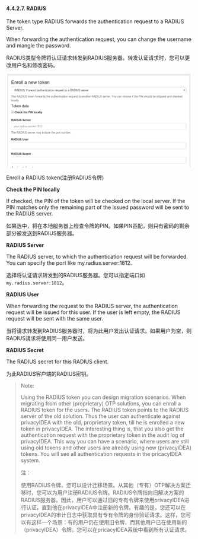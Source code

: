 #### 4.4.2.7. RADIUS

The token type RADIUS forwards the authentication request to a RADIUS Server.

When forwarding the authentication request, you can change the username and mangle the password.

RADIUS类型令牌将认证请求转发到RADIUS服务器。转发认证请求时，您可以更改用户名和修改密码。

![enroll_radius](../Contents/enroll_radius.png)

Enroll a RADIUS token(注册RADIUS令牌)

**Check the PIN locally**

If checked, the PIN of the token will be checked on the local server. If the PIN matches only the remaining part of the issued password will be sent to the RADIUS server.

如果选中，将在本地服务器上检查令牌的PIN。如果PIN匹配，则只有密码的剩余部分被发送到RADIUS服务器。

**RADIUS Server**

The RADIUS server, to which the authentication request will be forwarded. You can specify the port like my.radius.server:1812.

选择将认证请求转发到的RADIUS服务器。您可以指定端口如`my.radius.server:1812`。

**RADIUS User**

When forwarding the request to the RADIUS server, the authentication request will be issued for this user. If the user is left empty, the RADIUS request will be sent with the same user.

当将请求转发到RADIUS服务器时，将为此用户发出认证请求。如果用户为空，则RADIUS请求将使用同一用户发送。

**RADIUS Secret**

The RADIUS secret for this RADIUS client.

为此RADIUS客户端的RADIUS密钥。

> Note:
> 
> Using the RADIUS token you can design migration scenarios. When migrating from other (proprietary) OTP solutions, you can enroll a RADIUS token for the users. The RADIUS token points to the RADIUS server of the old solution. Thus the user can authenticate against privacyIDEA with the old, proprietary token, till he is enrolled a new token in privacyIDEA. The interesting thing is, that you also get the authentication request with the proprietary token in the audit log of privacyIDEA. This way you can have a scenario, where users are still using old tokens and other users are already using new (privacyIDEA) tokens. You will see all authentication requests in the pricacyIDEA system.
> 
> 注：
> 
> 使用RADIUS令牌，您可以设计迁移场景。从其他（专有）OTP解决方案迁移时，您可以为用户注册RADIUS令牌。RADIUS令牌指向旧解决方案的RADIUS服务器。因此，用户可以通过旧的专有令牌来使用privacyIDEA进行认证，直到他在privacyIDEA中注册新的令牌。有趣的是，您还可以在privacyIDEA的审计日志中获取具有专有令牌的身份验证请求。这样，您可以有这样一个场景：有的用户仍在使用旧令牌，而其他用户已在使用新的（privacyIDEA）令牌。您可以在pricacyIDEA系统中看到所有认证请求。